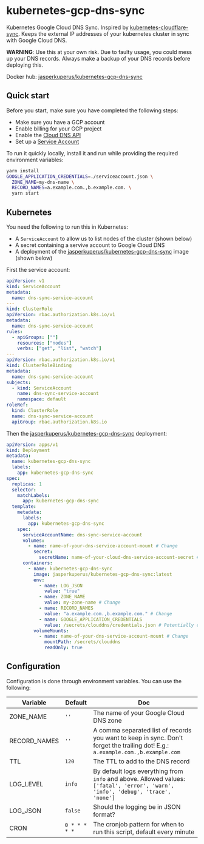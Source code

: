 # kubernetes-gcp-dns-sync

Kubernetes Google Cloud DNS Sync. Inspired by [kubernetes-cloudflare-sync](https://github.com/calebdoxsey/kubernetes-cloudflare-sync). Keeps the external IP addresses of your kubernetes cluster in sync with Google Cloud DNS.

**WARNING**: Use this at your own risk. Due to faulty usage, you could mess up your DNS records. Always make a backup of your DNS records before deploying this.

Docker hub: [jasperkuperus/kubernetes-gcp-dns-sync](https://hub.docker.com/r/jasperkuperus/kubernetes-gcp-dns-sync)

## Quick start

Before you start, make sure you have completed the following steps:

* Make sure you have a GCP account
* Enable billing for your GCP project
* Enable the [Cloud DNS API](https://console.cloud.google.com/flows/enableapi?apiid=dns.googleapis.com)
* Set up a [Service Account](https://cloud.google.com/docs/authentication/getting-started)

To run it quickly locally, install it and run while providing the required environment variables:

```sh
yarn install
GOOGLE_APPLICATION_CREDENTIALS=./serviceaccount.json \
  ZONE_NAME=my-dns-name \
  RECORD_NAMES=a.example.com.,b.example.com. \
  yarn start
```

## Kubernetes

You need the following to run this in Kubernetes:

* A `ServiceAccount` to allow us to list nodes of the cluster (shown below)
* A secret containing a servive account to Google Cloud DNS
* A deployment of the [jasperkuperus/kubernetes-gcp-dns-sync](https://hub.docker.com/r/jasperkuperus/kubernetes-gcp-dns-sync) image (shown below)

First the service account:

```yaml
apiVersion: v1
kind: ServiceAccount
metadata:
  name: dns-sync-service-account
---
kind: ClusterRole
apiVersion: rbac.authorization.k8s.io/v1
metadata:
  name: dns-sync-service-account
rules:
  - apiGroups: [""]
    resources: ["nodes"]
    verbs: ["get", "list", "watch"]
---
apiVersion: rbac.authorization.k8s.io/v1
kind: ClusterRoleBinding
metadata:
  name: dns-sync-service-account
subjects:
  - kind: ServiceAccount
    name: dns-sync-service-account
    namespace: default
roleRef:
  kind: ClusterRole
  name: dns-sync-service-account
  apiGroup: rbac.authorization.k8s.io
```

Then the [jasperkuperus/kubernetes-gcp-dns-sync](https://hub.docker.com/r/jasperkuperus/kubernetes-gcp-dns-sync) deployment:

```yaml
apiVersion: apps/v1
kind: Deployment
metadata:
  name: kubernetes-gcp-dns-sync
  labels:
    app: kubernetes-gcp-dns-sync
spec:
  replicas: 1
  selector:
    matchLabels:
      app: kubernetes-gcp-dns-sync
  template:
    metadata:
      labels:
        app: kubernetes-gcp-dns-sync
    spec:
      serviceAccountName: dns-sync-service-account
      volumes:
        - name: name-of-your-dns-service-account-mount # Change
          secret:
            secretName: name-of-your-cloud-dns-service-account-secret # Change
      containers:
        - name: kubernetes-gcp-dns-sync
          image: jasperkuperus/kubernetes-gcp-dns-sync:latest
          env:
            - name: LOG_JSON
              value: "true"
            - name: ZONE_NAME
              value: my-zone-name # Change
            - name: RECORD_NAMES
              value: "a.example.com.,b.example.com." # Change
            - name: GOOGLE_APPLICATION_CREDENTIALS
              value: /secrets/clouddns/credentials.json # Potentially change
          volumeMounts:
            - name: name-of-your-dns-service-account-mount # Change
              mountPath: /secrets/clouddns
              readOnly: true
```

## Configuration

Configuration is done through environment variables. You can use the following:

| Variable | Default | Doc |
| --- | --- | --- |
| ZONE_NAME | `''` | The name of your Google Cloud DNS zone |
| RECORD_NAMES | `''` | A comma separated list of records you want to keep in sync. Don't forget the trailing dot! E.g.: `a.example.com.,b.example.com` |
| TTL | `120` | The TTL to add to the DNS record |
| LOG_LEVEL | `info` | By default logs everything from `info` and above. Allowed values: `['fatal', 'error', 'warn', 'info', 'debug', 'trace', 'none']` |
| LOG_JSON | `false` | Should the logging be in JSON format? |
| CRON | `0 * * * * *` | The cronjob pattern for when to run this script, default every minute |
